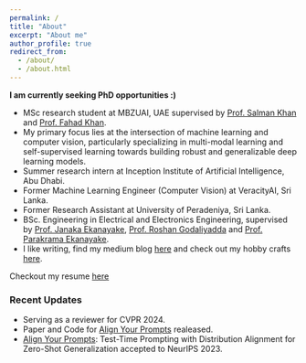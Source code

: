 ```yaml
---
permalink: /
title: "About"
excerpt: "About me"
author_profile: true
redirect_from: 
  - /about/
  - /about.html
---
```


<!-- Global site tag (gtag.js) - Google Analytics -->
<script async src="https://www.googletagmanager.com/gtag/js?id=G-W3Q11QFD2Y"></script>
<script>
  window.dataLayer = window.dataLayer || [];
  function gtag(){dataLayer.push(arguments);}
  gtag('js', new Date());

  gtag('config', 'G-W3Q11QFD2Y');
</script>


**I am currently seeking PhD opportunities :)**

* MSc research student at MBZUAI, UAE supervised by [Prof. Salman Khan](https://scholar.google.com.pk/citations?user=M59O9lkAAAAJ&hl=en)
  and [Prof. Fahad Khan](https://scholar.google.com/citations?user=zvaeYnUAAAAJ&hl=en).
* My primary focus lies at the intersection of machine learning and computer vision, particularly specializing in multi-modal learning and self-supervised learning towards building robust and generalizable deep learning models. 
* Summer research intern at Inception Institute of Artificial Intelligence, Abu Dhabi.
* Former Machine Learning Engineer (Computer Vision) at VeracityAI, Sri Lanka.
* Former Research Assistant at University of Peradeniya, Sri Lanka.
* BSc. Engineering in Electrical and Electronics Engineering, supervised by [Prof. Janaka Ekanayake](https://scholar.google.com/citations?user=yqup6Q8AAAAJ&hl=en), [Prof. Roshan Godaliyadda](https://scholar.google.com/citations?user=6_XOJbsAAAAJ&hl=en) and [Prof. Parakrama Ekanayake](https://scholar.google.com/citations?user=uJvb7zwAAAAJ&hl=en).
* I like writing, find my medium blog [here](https://jameel-hassan.medium.com) and check out my hobby crafts [here](https://jameelhassan.github.io/hobbies/).

Checkout my resume [here](https://jameelhassan.github.io/files/JameelHassan.pdf)

### Recent Updates

* Serving as a reviewer for CVPR 2024. 
* Paper and Code for [Align Your Prompts](https://jameelhassan.github.io/promptalign) realeased. 
* [Align Your Prompts](https://jameelhassan.github.io/promptalign): Test-Time Prompting with Distribution Alignment for Zero-Shot Generalization accepted to NeurIPS 2023.
